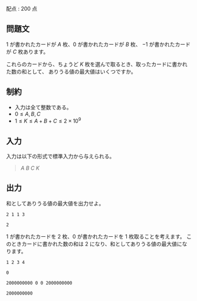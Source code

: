 配点 : $200$ 点

## 問題文

$1$ が書かれたカードが $A$ 枚、$0$ が書かれたカードが $B$ 枚、
$-1$ が書かれたカードが $C$ 枚あります。

これらのカードから、ちょうど $K$ 枚を選んで取るとき、取ったカードに書かれた数の和として、
ありうる値の最大値はいくつですか。

## 制約

- 入力は全て整数である。
- $0 \leq A, B, C$
- $1 \leq K \leq A + B + C \leq 2 \times 10^9$

## 入力

入力は以下の形式で標準入力から与えられる。

> $A$ $B$ $C$ $K$

## 出力

和としてありうる値の最大値を出力せよ。

```input1
2 1 1 3
```

```output1
2
```

$1$ が書かれたカードを $2$ 枚、$0$ が書かれたカードを $1$ 枚取ることを考えます。
このときカードに書かれた数の和は $2$ になり、和としてありうる値の最大値になります。

```input2
1 2 3 4
```

```output2
0
```

```input3
2000000000 0 0 2000000000
```

```output3
2000000000
```